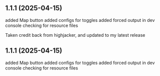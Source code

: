 ## 1.1.1 (2025-04-15)
added Map button
added configs for toggles
added forced output in dev console checking for resource files

Taken credit back from highjacker, and updated to my latest release
## 1.1.1 (2025-04-15)
added Map button
added configs for toggles
added forced output in dev console checking for resource files
